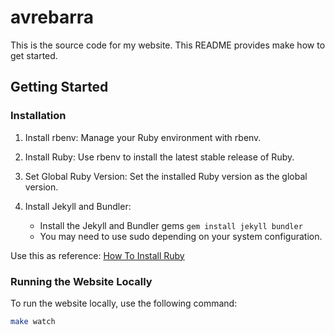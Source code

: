 # avrebarra

This is the source code for my website. This README provides make how to get started.

## Getting Started

### Installation

1. Install rbenv: Manage your Ruby environment with rbenv.

1. Install Ruby: Use rbenv to install the latest stable release of Ruby.

1. Set Global Ruby Version: Set the installed Ruby version as the global version.

1. Install Jekyll and Bundler:

   - Install the Jekyll and Bundler gems `gem install jekyll bundler`
   - You may need to use sudo depending on your system configuration.

Use this as reference: [How To Install Ruby](https://snyk.io/de/blog/how-to-install-ruby-in-mac-os/)

### Running the Website Locally

To run the website locally, use the following command:

```bash
make watch
```

